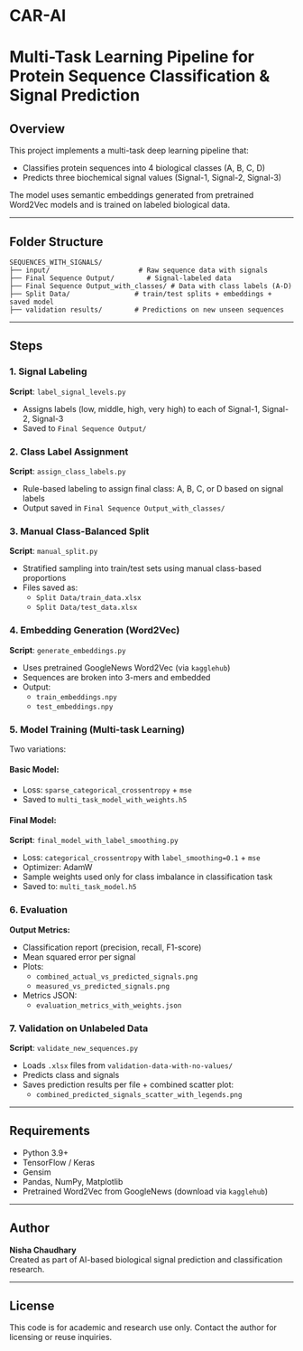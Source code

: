 # CAR-AI

# Multi-Task Learning Pipeline for Protein Sequence Classification & Signal Prediction

## Overview
This project implements a multi-task deep learning pipeline that:
- Classifies protein sequences into 4 biological classes (A, B, C, D)
- Predicts three biochemical signal values (Signal-1, Signal-2, Signal-3)

The model uses semantic embeddings generated from pretrained Word2Vec models and is trained on labeled biological data.

---

## Folder Structure
```
SEQUENCES_WITH_SIGNALS/
├── input/                      # Raw sequence data with signals
├── Final Sequence Output/        # Signal-labeled data
├── Final Sequence Output_with_classes/ # Data with class labels (A-D)
├── Split Data/                # train/test splits + embeddings + saved model
├── validation results/        # Predictions on new unseen sequences
```

---

## Steps

### 1. Signal Labeling
**Script**: `label_signal_levels.py`
- Assigns labels (low, middle, high, very high) to each of Signal-1, Signal-2, Signal-3
- Saved to `Final Sequence Output/`

### 2. Class Label Assignment
**Script**: `assign_class_labels.py`
- Rule-based labeling to assign final class: A, B, C, or D based on signal labels
- Output saved in `Final Sequence Output_with_classes/`

### 3. Manual Class-Balanced Split
**Script**: `manual_split.py`
- Stratified sampling into train/test sets using manual class-based proportions
- Files saved as:
  - `Split Data/train_data.xlsx`
  - `Split Data/test_data.xlsx`

### 4. Embedding Generation (Word2Vec)
**Script**: `generate_embeddings.py`
- Uses pretrained GoogleNews Word2Vec (via `kagglehub`)
- Sequences are broken into 3-mers and embedded
- Output:
  - `train_embeddings.npy`
  - `test_embeddings.npy`

### 5. Model Training (Multi-task Learning)
Two variations:

#### Basic Model:
- Loss: `sparse_categorical_crossentropy` + `mse`
- Saved to `multi_task_model_with_weights.h5`

#### Final Model:
**Script**: `final_model_with_label_smoothing.py`
- Loss: `categorical_crossentropy` with `label_smoothing=0.1` + `mse`
- Optimizer: AdamW
- Sample weights used only for class imbalance in classification task
- Saved to: `multi_task_model.h5`

### 6. Evaluation
**Output Metrics:**
- Classification report (precision, recall, F1-score)
- Mean squared error per signal
- Plots:
  - `combined_actual_vs_predicted_signals.png`
  - `measured_vs_predicted_signals.png`
- Metrics JSON:
  - `evaluation_metrics_with_weights.json`

### 7. Validation on Unlabeled Data
**Script**: `validate_new_sequences.py`
- Loads `.xlsx` files from `validation-data-with-no-values/`
- Predicts class and signals
- Saves prediction results per file + combined scatter plot:
  - `combined_predicted_signals_scatter_with_legends.png`

---

## Requirements
- Python 3.9+
- TensorFlow / Keras
- Gensim
- Pandas, NumPy, Matplotlib
- Pretrained Word2Vec from GoogleNews (download via `kagglehub`)

---

## Author
**Nisha Chaudhary**  
Created as part of AI-based biological signal prediction and classification research.

---

## License
This code is for academic and research use only. Contact the author for licensing or reuse inquiries.

